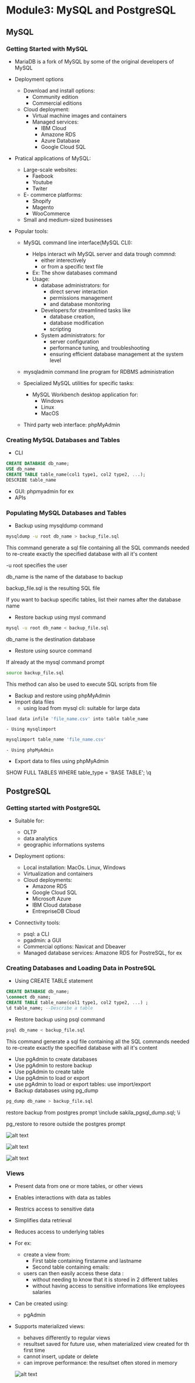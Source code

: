 # Module3: MySQL and PostgreSQL

## MySQL

### Getting Started with MySQL

- MariaDB is a fork of MySQL by some of the original developers of MySQL
- Deployment options
    - Download and install options:
        - Community edition
        - Commercial editions
    - Cloud deployment:
        - Virtual machine images and containers
        - Managed services:
            - IBM Cloud
            - Amazone RDS
            - Azure Database
            - Google Cloud SQL
                    
- Pratical applications of MySQL:
    - Large-scale websites:
        - Faebook
        - Youtube
        - Twiter
    - E- commerce platforms:
        - Shopify
        - Magento
        - WooCommerce
    - Small and medium-sized businesses
- Popular tools:
    - MySQL command line interface(MySQL CLI): 
        - Helps interact wih MySQL server and data trough commnd:
            - either interectively
            - or from a specific text file
        - Ex: The show databases command
        - Usage:
            - database administrators: for 
                - direct server interaction
                - permissions management
                - and database monitoring
            - Developers:for streamlined tasks like 
                - database creation, 
                - database modification
                - scripting
            - System administrators: for 
                - server configuration
                - performance tuning, and troubleshooting
                - ensuring efficient database management at the system level

    - mysqladmin command line program for RDBMS administration
    - Specialized MySQL utilities for specific tasks:
        - MySQL Workbench desktop application for:
            - Windows
            - Linux
            - MacOS
    - Third party web interface: phpMyAdmin

### Creating MySQL Databases and Tables
- CLI

```sql
CREATE DATABASE db_name;
USE db_name
CREATE TABLE table_name(col1 type1, col2 type2, ...);
DESCRIBE table_name
```
- GUI: phpmyadmin for ex
- APIs


### Populating MySQL Databases and Tables

- Backup using mysqldump command
```bash
mysqldump -u root db_name > backup_file.sql
```
This command generate a sql file containing all the SQL commands needed to re-create exactly the specified database with all it's content

-u root specifies the user

db_name is the name of the database to backup

backup_file.sql is the resulting SQL file

If you want to backup specific tables, list their names after the database name

- Restore backup using mysl command

```bash
mysql -u root db_name < backup_file.sql
```
db_name is the destination database

- Restore using source command

If already at the mysql command prompt
```bash
source backup_file.sql
```
This method can also be used to execute SQL scripts from file

- Backup and restore using phpMyAdmin
- Import data files 
    - using load from mysql cli: suitable for large data

```bash
load data infile 'file_name.csv' into table table_name
```
    - Using mysqlimport

```bash
mysqlimport table_name 'file_name.csv' 
```
    - Using phpMyAdmin
- Export data to files using phpMyAdmin

SHOW FULL TABLES WHERE table_type = 'BASE TABLE';
\q

## PostgreSQL

### Getting started with PostgreSQL

- Suitable for:
    - OLTP
    - data analytics
    - geographic informations systems

- Deployment options:
    - Local installation: MacOs. Linux, Windows
    - Virtualization and containers
    - Cloud deployments:
        - Amazone RDS
        - Google Cloud SQL
        - Microsoft Azure
        - IBM Cloud database
        - EntrepriseDB Cloud
- Connectivity tools:
    - psql: a CLI
    - pgadmin: a GUI
    - Commercial options: Navicat and Dbeaver
    - Managed database services: Amazone RDS for PostreSQL, for ex

### Creating Databases and Loading Data in PostreSQL

- Using CREATE TABLE statement
```sql
CREATE DATABASE db_name;
\connect db_name;
CREATE TABLE table_name(col1 type1, col2 type2, ...) ;
\d table_name; --Describe a table
```

- Restore backup using psql command

```bash
psql db_name < backup_file.sql
```

This command generate a sql file containing all the SQL commands needed to re-create exactly the specified database with all it's content

- Use pgAdmin to create databases
- Use pgAdmin to restore backup
- Use pgAdmin to create table
- Use pgAdmin to load or export 
-  use pgAdmin to load or export tables: use import/export   
- Backup databases using pg_dump

```bash
pg_dump db_name > backup_file.sql
```
restore backup from postgres prompt
\include sakila_pgsql_dump.sql;  \i

pg_restore to resore outside the postgres prompt

![alt text](image.png)

![alt text](image-1.png)

![alt text](image-2.png)


### Views

- Present data from one or more tables, or other views
- Enables interactions with data as tables
- Restrics access to sensitive data
- Simplifies data retrieval
- Reduces access to underlying tables
- For ex:
    - create a view from:
        - First table containing firstanme and lastname
        - Second table containing emails:
    - users can then easily access these data :
        - without needing to know that it is stored in 2 different tables
        - without having access to sensitive informations like employees salaries
- Can be created using:
    - pgAdmin
- Supports materialized views:
    - behaves differently to regular views
    - resultset saved for future use, when materialized view created for th first time
    - cannot insert, update or delete
    - can improve performance: the resultset often stored in memory

    ![alt text](image-3.png)


